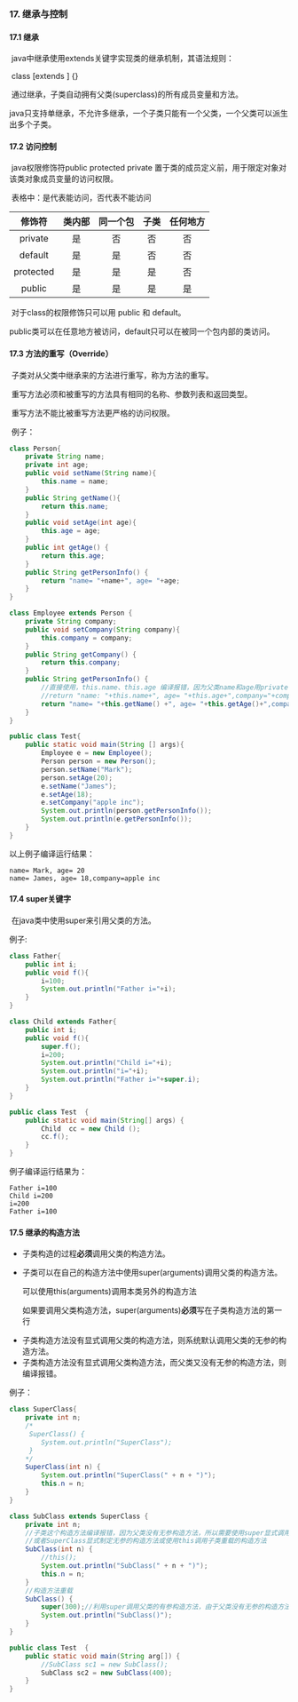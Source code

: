 ### 17. 继承与控制

#### 17.1 继承

​        java中继承使用extends关键字实现类的继承机制，其语法规则：

​        <modifier> class <name> [extends <superclass>] {}

​        通过继承，子类自动拥有父类(superclass)的所有成员变量和方法。

​        java只支持单继承，不允许多继承，一个子类只能有一个父类，一个父类可以派生出多个子类。

#### 17.2 访问控制

​        java权限修饰符public protected private 置于类的成员定义前，用于限定对象对该类对象成员变量的访问权限。

​        表格中：是代表能访问，否代表不能访问

|  修饰符   | 类内部 | 同一个包 | 子类 | 任何地方 |
| :-------: | :----: | :------: | :--: | :------: |
|  private  |   是   |    否    |  否  |    否    |
|  default  |   是   |    是    |  否  |    否    |
| protected |   是   |    是    |  是  |    否    |
|  public   |   是   |    是    |  是  |    是    |

​       对于class的权限修饰只可以用 public 和 default。

​       public类可以在任意地方被访问，default只可以在被同一个包内部的类访问。

#### 17.3 方法的重写（Override）

​         子类对从父类中继承来的方法进行重写，称为方法的重写。

​         重写方法必须和被重写的方法具有相同的名称、参数列表和返回类型。

​         重写方法不能比被重写方法更严格的访问权限。

​         例子：

```java
class Person{
    private String name;
    private int age;
    public void setName(String name){
        this.name = name;
    }
    public String getName(){
        return this.name;
    }
    public void setAge(int age){
        this.age = age;
    }
    public int getAge() {
        return this.age;
    }
    public String getPersonInfo() {
        return "name= "+name+", age= "+age;
    }
}

class Employee extends Person {
    private String company;
    public void setCompany(String company){
        this.company = company;
    }
    public String getCompany() {
        return this.company;
    }
    public String getPersonInfo() {
        //直接使用，this.name、this.age 编译报错，因为父类name和age用private修饰
        //return "name: "+this.name+", age= "+this.age+",company="+company;
        return "name= "+this.getName() +", age= "+this.getAge()+",company="+company;
    }
}

public class Test{
    public static void main(String [] args){
        Employee e = new Employee();
        Person person = new Person();
        person.setName("Mark");
        person.setAge(20);
        e.setName("James");    
        e.setAge(18);
        e.setCompany("apple inc");
        System.out.println(person.getPersonInfo());
        System.out.println(e.getPersonInfo());
    }
}
```

以上例子编译运行结果：

```
name= Mark, age= 20
name= James, age= 18,company=apple inc
```

#### 17.4 super关键字

​         在java类中使用super来引用父类的方法。

例子:

```java
class Father{
    public int i;
    public void f(){
        i=100;
        System.out.println("Father i="+i);
    }
}

class Child extends Father{
    public int i;
    public void f(){
        super.f();
        i=200;
        System.out.println("Child i="+i);
        System.out.println("i="+i);
        System.out.println("Father i="+super.i);
    }
}

public class Test  {
	public static void main(String[] args) {
		Child  cc = new Child ();
		cc.f();
	}
}
```

例子编译运行结果为：

```
Father i=100
Child i=200
i=200
Father i=100
```

#### 17.5 继承的构造方法

- 子类构造的过程**必须**调用父类的构造方法。

- 子类可以在自己的构造方法中使用super(arguments)调用父类的构造方法。

  可以使用this(arguments)调用本类另外的构造方法

  如果要调用父类构造方法，super(arguments)**必须**写在子类构造方法的第一行

* 子类构造方法没有显式调用父类的构造方法，则系统默认调用父类的无参的构造方法。
* 子类构造方法没有显式调用父类构造方法，而父类又没有无参的构造方法，则编译报错。

例子：

```java
class SuperClass{
    private int n;
    /*
     SuperClass() {
     	System.out.println("SuperClass");
     }
    */
    SuperClass(int n) {
        System.out.println("SuperClass(" + n + ")");
        this.n = n;
    }
}

class SubClass extends SuperClass {
    private int n;
    //子类这个构造方法编译报错，因为父类没有无参构造方法，所以需要使用super显式调用有参构造方法
    //或者SuperClass显式制定无参的构造方法或使用this调用子类重载的构造方法
    SubClass(int n) {
    	//this();
        System.out.println("SubClass(" + n + ")");
        this.n = n;
    }
    //构造方法重载
    SubClass() {
    	super(300);//利用super调用父类的有参构造方法，由于父类没有无参的构造方法，该行不能注释
        System.out.println("SubClass()");
    }
}

public class Test  {
    public static void main(String arg[]) {
        //SubClass sc1 = new SubClass();
        SubClass sc2 = new SubClass(400);
    }
}
```

